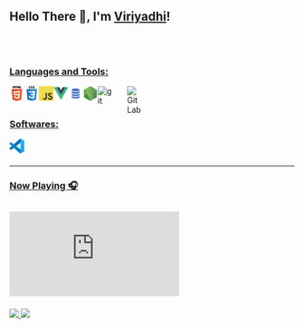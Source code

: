 ## Hello There 👋, I'm <a href="https://github.com/Viriyadhi" target="_blank">Viriyadhi</a>!

<a href="https://www.linkedin.com/in/tjan-viriyadhi-68a663224/" target="_blank"><img align="left" alt="Aakarsh B | LinkedIn" width="22px" src="https://github.com/Aakarsh-B/trying-repos/blob/master/linkedin.svg" />
<a href="https://www.instagram.com/viriyadhi_sidharta/" target="_blank"><img align="left" alt="Viriyadhi | Instagram" width="22px" src="https://github.com/Aakarsh-B/trying-repos/blob/master/insta.svg" />

<br />
<br />

### Languages and Tools:


<img align="left" alt="HTML5" width="26px" src="https://raw.githubusercontent.com/github/explore/80688e429a7d4ef2fca1e82350fe8e3517d3494d/topics/html/html.png" />
<img align="left" alt="CSS3" width="26px" src="https://raw.githubusercontent.com/github/explore/80688e429a7d4ef2fca1e82350fe8e3517d3494d/topics/css/css.png" />
<img align="left" alt="JS" width="26px" src="https://raw.githubusercontent.com/github/explore/80688e429a7d4ef2fca1e82350fe8e3517d3494d/topics/javascript/javascript.png" />
<img align="left" alt="React" width="26px" src="https://raw.githubusercontent.com/github/explore/80688e429a7d4ef2fca1e82350fe8e3517d3494d/topics/vue/vue.png" />
<img align="left" alt="SQL" width="26px" src="https://raw.githubusercontent.com/github/explore/80688e429a7d4ef2fca1e82350fe8e3517d3494d/topics/sql/sql.png" />
<img align="left" alt="NodeJs" width="26px" src="https://raw.githubusercontent.com/github/explore/80688e429a7d4ef2fca1e82350fe8e3517d3494d/topics/nodejs/nodejs.png" />
<img align="left" alt="git" width="26px" src="https://www.vectorlogo.zone/logos/git-scm/git-scm-icon.svg"/>
<img align="left" alt="GitHub" width="26px" src="https://github.com/Aakarsh-B/trying-repos/blob/master/github.svg" />
<img align="left" alt="GitLab" width="26px" src="https://gitlab.com/Aakarsh-B/trying-repos/blob/master/gitlab.svg" />
<br />
<br />
  
### Softwares:

<img align="left" alt="Visual Studio Code" width="26px" src="https://raw.githubusercontent.com/github/explore/80688e429a7d4ef2fca1e82350fe8e3517d3494d/topics/visual-studio-code/visual-studio-code.png" />



<br />
<br />

---



### Now Playing 🎧

[![Spotify](https://novatorem-mraehanr.vercel.app/api/spotify.py)](https://open.spotify.com/user/geuv644weuu28fkg51p9h8upw?si=cc80b0011cd5463f)
<br/>
---

<a href="https://github.com/AVS1508">
  <img height="180em" src="https://github-readme-stats.vercel.app/api?username=Viriyadhi&show_icons=true&theme=radical" />
  <img height="180em" src="https://github-readme-stats-eight-theta.vercel.app/api/top-langs/?username=Viriyadhi&theme=radical&layout=compact&exclude_lang=java+r" />
</a>
